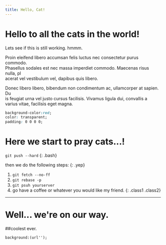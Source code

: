 ```yaml
---
title: Hello, Cat!
---
```


# Hello to all the cats in the world!

Lets see if this is still working. hmmm.

Proin eleifend libero accumsan felis luctus nec consectetur purus commodo. \
Phasellus sodales est nec massa imperdiet commodo. Maecenas risus nulla, pl\
acerat vel vestibulum vel, dapibus quis libero.

Donec libero libero, bibendum non condimentum ac, ullamcorper at sapien. Du\
is feugiat urna vel justo cursus facilisis. Vivamus ligula dui, convallis a\
varius vitae, facilisis eget magna.

```css
background-color:red;
color: transparent;
padding: 0 0 0 0;
```

# Here we start to pray cats...!

`git push --hard`
{: .bash}

then we do the following steps:
{: .yep}

1. `git fetch --no-ff`
2. `git rebase -p`
3. `git psuh yourserver`
4. go have a coffee or whatever you would like my friend.
{: .class1 .class2}

---

# Well... we're on our way.

##coolest ever.

	background:(url'');